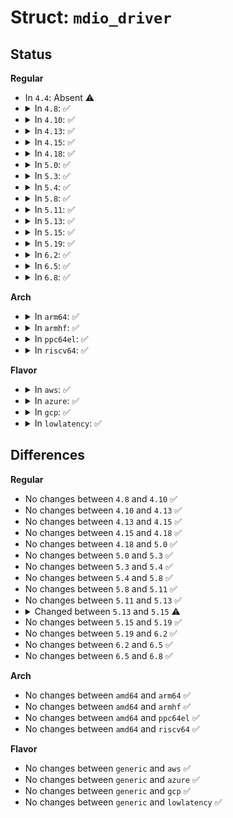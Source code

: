 # Struct: <code>mdio_driver</code>

## Status
<b>Regular</b>
<ul>
<li>
In <code>4.4</code>: Absent ⚠️
</li>
<li>
<details>
<summary>In <code>4.8</code>: ✅</summary>

```c
struct mdio_driver {
    struct mdio_driver_common mdiodrv;
    int (*probe)(struct mdio_device *);
    void (*remove)(struct mdio_device *);
};
```
</details>
</li>
<li>
<details>
<summary>In <code>4.10</code>: ✅</summary>

```c
struct mdio_driver {
    struct mdio_driver_common mdiodrv;
    int (*probe)(struct mdio_device *);
    void (*remove)(struct mdio_device *);
};
```
</details>
</li>
<li>
<details>
<summary>In <code>4.13</code>: ✅</summary>

```c
struct mdio_driver {
    struct mdio_driver_common mdiodrv;
    int (*probe)(struct mdio_device *);
    void (*remove)(struct mdio_device *);
};
```
</details>
</li>
<li>
<details>
<summary>In <code>4.15</code>: ✅</summary>

```c
struct mdio_driver {
    struct mdio_driver_common mdiodrv;
    int (*probe)(struct mdio_device *);
    void (*remove)(struct mdio_device *);
};
```
</details>
</li>
<li>
<details>
<summary>In <code>4.18</code>: ✅</summary>

```c
struct mdio_driver {
    struct mdio_driver_common mdiodrv;
    int (*probe)(struct mdio_device *);
    void (*remove)(struct mdio_device *);
};
```
</details>
</li>
<li>
<details>
<summary>In <code>5.0</code>: ✅</summary>

```c
struct mdio_driver {
    struct mdio_driver_common mdiodrv;
    int (*probe)(struct mdio_device *);
    void (*remove)(struct mdio_device *);
};
```
</details>
</li>
<li>
<details>
<summary>In <code>5.3</code>: ✅</summary>

```c
struct mdio_driver {
    struct mdio_driver_common mdiodrv;
    int (*probe)(struct mdio_device *);
    void (*remove)(struct mdio_device *);
};
```
</details>
</li>
<li>
<details>
<summary>In <code>5.4</code>: ✅</summary>

```c
struct mdio_driver {
    struct mdio_driver_common mdiodrv;
    int (*probe)(struct mdio_device *);
    void (*remove)(struct mdio_device *);
};
```
</details>
</li>
<li>
<details>
<summary>In <code>5.8</code>: ✅</summary>

```c
struct mdio_driver {
    struct mdio_driver_common mdiodrv;
    int (*probe)(struct mdio_device *);
    void (*remove)(struct mdio_device *);
};
```
</details>
</li>
<li>
<details>
<summary>In <code>5.11</code>: ✅</summary>

```c
struct mdio_driver {
    struct mdio_driver_common mdiodrv;
    int (*probe)(struct mdio_device *);
    void (*remove)(struct mdio_device *);
};
```
</details>
</li>
<li>
<details>
<summary>In <code>5.13</code>: ✅</summary>

```c
struct mdio_driver {
    struct mdio_driver_common mdiodrv;
    int (*probe)(struct mdio_device *);
    void (*remove)(struct mdio_device *);
};
```
</details>
</li>
<li>
<details>
<summary>In <code>5.15</code>: ✅</summary>

```c
struct mdio_driver {
    struct mdio_driver_common mdiodrv;
    int (*probe)(struct mdio_device *);
    void (*remove)(struct mdio_device *);
    void (*shutdown)(struct mdio_device *);
};
```
</details>
</li>
<li>
<details>
<summary>In <code>5.19</code>: ✅</summary>

```c
struct mdio_driver {
    struct mdio_driver_common mdiodrv;
    int (*probe)(struct mdio_device *);
    void (*remove)(struct mdio_device *);
    void (*shutdown)(struct mdio_device *);
};
```
</details>
</li>
<li>
<details>
<summary>In <code>6.2</code>: ✅</summary>

```c
struct mdio_driver {
    struct mdio_driver_common mdiodrv;
    int (*probe)(struct mdio_device *);
    void (*remove)(struct mdio_device *);
    void (*shutdown)(struct mdio_device *);
};
```
</details>
</li>
<li>
<details>
<summary>In <code>6.5</code>: ✅</summary>

```c
struct mdio_driver {
    struct mdio_driver_common mdiodrv;
    int (*probe)(struct mdio_device *);
    void (*remove)(struct mdio_device *);
    void (*shutdown)(struct mdio_device *);
};
```
</details>
</li>
<li>
<details>
<summary>In <code>6.8</code>: ✅</summary>

```c
struct mdio_driver {
    struct mdio_driver_common mdiodrv;
    int (*probe)(struct mdio_device *);
    void (*remove)(struct mdio_device *);
    void (*shutdown)(struct mdio_device *);
};
```
</details>
</li>
</ul>
<b>Arch</b>
<ul>
<li>
<details>
<summary>In <code>arm64</code>: ✅</summary>

```c
struct mdio_driver {
    struct mdio_driver_common mdiodrv;
    int (*probe)(struct mdio_device *);
    void (*remove)(struct mdio_device *);
};
```
</details>
</li>
<li>
<details>
<summary>In <code>armhf</code>: ✅</summary>

```c
struct mdio_driver {
    struct mdio_driver_common mdiodrv;
    int (*probe)(struct mdio_device *);
    void (*remove)(struct mdio_device *);
};
```
</details>
</li>
<li>
<details>
<summary>In <code>ppc64el</code>: ✅</summary>

```c
struct mdio_driver {
    struct mdio_driver_common mdiodrv;
    int (*probe)(struct mdio_device *);
    void (*remove)(struct mdio_device *);
};
```
</details>
</li>
<li>
<details>
<summary>In <code>riscv64</code>: ✅</summary>

```c
struct mdio_driver {
    struct mdio_driver_common mdiodrv;
    int (*probe)(struct mdio_device *);
    void (*remove)(struct mdio_device *);
};
```
</details>
</li>
</ul>
<b>Flavor</b>
<ul>
<li>
<details>
<summary>In <code>aws</code>: ✅</summary>

```c
struct mdio_driver {
    struct mdio_driver_common mdiodrv;
    int (*probe)(struct mdio_device *);
    void (*remove)(struct mdio_device *);
};
```
</details>
</li>
<li>
<details>
<summary>In <code>azure</code>: ✅</summary>

```c
struct mdio_driver {
    struct mdio_driver_common mdiodrv;
    int (*probe)(struct mdio_device *);
    void (*remove)(struct mdio_device *);
};
```
</details>
</li>
<li>
<details>
<summary>In <code>gcp</code>: ✅</summary>

```c
struct mdio_driver {
    struct mdio_driver_common mdiodrv;
    int (*probe)(struct mdio_device *);
    void (*remove)(struct mdio_device *);
};
```
</details>
</li>
<li>
<details>
<summary>In <code>lowlatency</code>: ✅</summary>

```c
struct mdio_driver {
    struct mdio_driver_common mdiodrv;
    int (*probe)(struct mdio_device *);
    void (*remove)(struct mdio_device *);
};
```
</details>
</li>
</ul>

## Differences
<b>Regular</b>
<ul>
<li>
No changes between <code>4.8</code> and <code>4.10</code> ✅
</li>
<li>
No changes between <code>4.10</code> and <code>4.13</code> ✅
</li>
<li>
No changes between <code>4.13</code> and <code>4.15</code> ✅
</li>
<li>
No changes between <code>4.15</code> and <code>4.18</code> ✅
</li>
<li>
No changes between <code>4.18</code> and <code>5.0</code> ✅
</li>
<li>
No changes between <code>5.0</code> and <code>5.3</code> ✅
</li>
<li>
No changes between <code>5.3</code> and <code>5.4</code> ✅
</li>
<li>
No changes between <code>5.4</code> and <code>5.8</code> ✅
</li>
<li>
No changes between <code>5.8</code> and <code>5.11</code> ✅
</li>
<li>
No changes between <code>5.11</code> and <code>5.13</code> ✅
</li>
<li>
<details>
<summary>Changed between <code>5.13</code> and <code>5.15</code> ⚠️</summary>
<ul>
<li>
<b>Field added. </b>
<code>void (*shutdown)(struct mdio_device *)</code>
</li>
</ul>
</details>
</li>
<li>
No changes between <code>5.15</code> and <code>5.19</code> ✅
</li>
<li>
No changes between <code>5.19</code> and <code>6.2</code> ✅
</li>
<li>
No changes between <code>6.2</code> and <code>6.5</code> ✅
</li>
<li>
No changes between <code>6.5</code> and <code>6.8</code> ✅
</li>
</ul>
<b>Arch</b>
<ul>
<li>
No changes between <code>amd64</code> and <code>arm64</code> ✅
</li>
<li>
No changes between <code>amd64</code> and <code>armhf</code> ✅
</li>
<li>
No changes between <code>amd64</code> and <code>ppc64el</code> ✅
</li>
<li>
No changes between <code>amd64</code> and <code>riscv64</code> ✅
</li>
</ul>
<b>Flavor</b>
<ul>
<li>
No changes between <code>generic</code> and <code>aws</code> ✅
</li>
<li>
No changes between <code>generic</code> and <code>azure</code> ✅
</li>
<li>
No changes between <code>generic</code> and <code>gcp</code> ✅
</li>
<li>
No changes between <code>generic</code> and <code>lowlatency</code> ✅
</li>
</ul>
